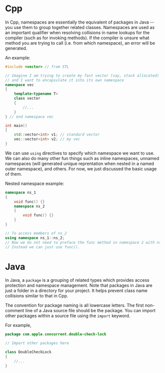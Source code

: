 # Cpp
In Cpp, namespaces are essentially the equivalent of packages in Java -- you use them to group together related classes. Namespaces are used as an important qualifier when resolving collisions in name lookups for the compiler (such as for invoking methods). If the compiler is unsure what method you are trying to call (i.e. from which namespace), an error will be generated.

An example:
```cpp
#include <vector> // from STL

// Imagine I am trying to create my fast vector (say, stack allocated)
// and I want to encapsulate it into its own namespace
namespace vec
{
    template<typename T>
    class vector
    {
        //...
    }
} // end namespace vec

int main()
{
    std::vector<int> v1; // standard vector
    vec::vector<int> v2; // my vec
}
```

We can use `using` directives to specify which namespace we want to use. We can also do many other fun things such as inline namespaces, unnamed namespaces (will generated unique reprentation when nested in a named outer namespace), and others. For now, we just discussed the basic usage of them.

Nested namespace example:
```cpp
namespace ns_1
{
    void func() {}
    namespace ns_2
    {
        void func() {}
    }
}

// To access members of ns_2
using namespace ns_1::ns_2;
// Now we do not need to preface the func method in namespace 2 with ns_1::ns_2::func()
// Instead we can just use func().
```

# Java
In Java, a `package` is a grouping of related types which provides access protection and namespace management. Note that packages in Java are just a folder in a directory for your project. It helps prevent class name collisions similar to that in Cpp. 

The convention for package naming is all lowercase letters. The first non-comment line of a Java source file should be the package. You can import other packages within a source file using the `import` keyword. 

For example,
```java
package com.apple.concurrent.double-check-lock

// Import other packages here

class DoubleCheckLock
{
    //...
}
```
